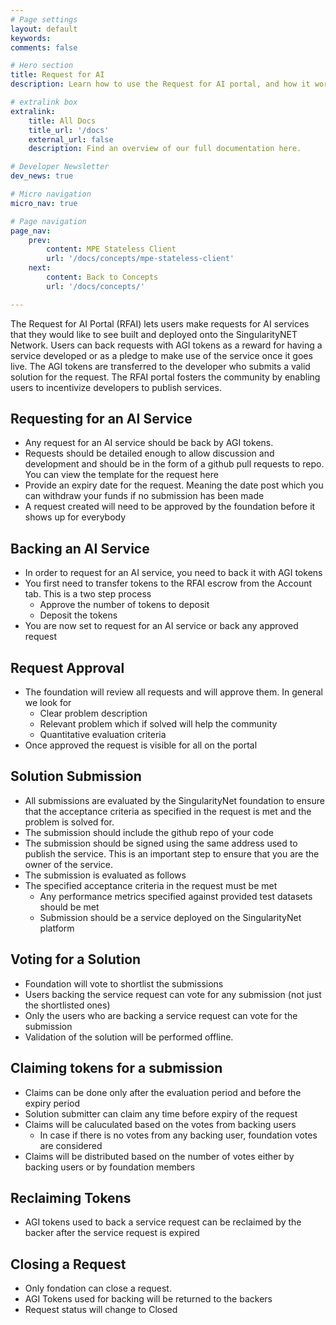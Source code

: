 ```yaml
---
# Page settings
layout: default
keywords:
comments: false

# Hero section
title: Request for AI
description: Learn how to use the Request for AI portal, and how it work.

# extralink box
extralink:
    title: All Docs
    title_url: '/docs'
    external_url: false
    description: Find an overview of our full documentation here.

# Developer Newsletter
dev_news: true

# Micro navigation
micro_nav: true

# Page navigation
page_nav:
    prev:
        content: MPE Stateless Client
        url: '/docs/concepts/mpe-stateless-client'
    next:
        content: Back to Concepts
        url: '/docs/concepts/'

---
```


The Request for AI Portal (RFAI) lets users make requests for AI services that they would like to see built and deployed onto the SingularityNET Network. Users can back requests with AGI tokens as a reward for having a service developed or as a pledge to make use of the service once it goes live. The AGI tokens are transferred to the developer who submits a valid solution for the request. 
The RFAI portal fosters the community by enabling users to incentivize developers to publish services.


## Requesting for an AI Service

* Any request for an AI service should be back by AGI tokens.
* Requests should be detailed enough to allow discussion and development and should be in the form of a github pull requests to repo. You can view the template for the request here
* Provide an expiry date for the request. Meaning the date post which you can withdraw your funds if no submission has been made
* A request created will need to be approved by the foundation before it shows up for everybody

## Backing an AI Service
* In order to request for an AI service, you need to back it with AGI tokens
* You first need to transfer tokens to the RFAI escrow from the Account tab. This is a two step process
    * Approve the number of tokens to deposit
    * Deposit the tokens
* You are now set to request for an AI service or back any approved request


## Request Approval

* The foundation will review all requests and will approve them. In general we look for
    * Clear problem description
    * Relevant problem which if solved will help the community
    * Quantitative evaluation criteria 
* Once approved the request is visible for all on the portal


## Solution Submission

* All submissions are evaluated by the SingularityNet foundation to ensure that the acceptance criteria as specified in the request is met and the problem is solved for.
* The submission should include the github repo of your code
* The submission should be signed using the same address used to publish the service. This is an important step to ensure that you are the owner of the service.
* The submission is evaluated as follows
*  The specified acceptance criteria in the request must be met
    *  Any performance metrics specified against provided test datasets should be met
    * Submission should be a service deployed on the SingularityNet platform


## Voting for a Solution

  * Foundation will vote to shortlist the submissions
  * Users backing the service request can vote for any submission (not just the shortlisted ones)
  * Only the users who are backing a service request can vote for the submission
  * Validation of the solution will be performed offline.

## Claiming tokens for a submission

  * Claims can be done only after the evaluation period and before the expiry period
  * Solution submitter can claim any time before expiry of the request
  * Claims will be caluculated based on the votes from backing users
      * In case if there is no votes from any backing user, foundation votes are considered
  * Claims will be distributed based on the number of votes either by backing users or by foundation members

## Reclaiming Tokens
  * AGI tokens used to back a service request can be reclaimed by the backer after the service request is expired

## Closing a Request

  * Only fondation can close a request.
  * AGI Tokens used for backing will be returned to the backers
  * Request status will change to Closed
